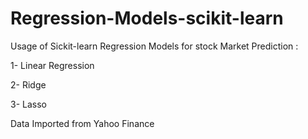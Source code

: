 # Regression-Models-scikit-learn

Usage of Sickit-learn Regression Models for stock Market Prediction :

1- Linear Regression

2- Ridge

3- Lasso

Data Imported from Yahoo Finance
